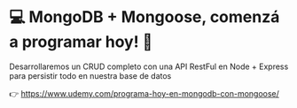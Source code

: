 # 💻 MongoDB + Mongoose, comenzá a programar hoy! 👊

Desarrollaremos un CRUD completo con una API RestFul en Node + Express para persistir todo en nuestra base de datos

👉 https://www.udemy.com/programa-hoy-en-mongodb-con-mongoose/

